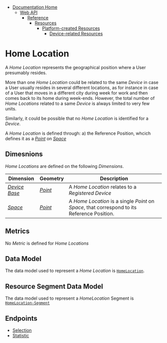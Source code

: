 * [Documentation Home](../../../../../README.md)  
  * [Web API](../../../../index.md)  
    * [Reference](../../../index.md)
        * [Resources](../../index.md)
           * [Platform-created Resources](../index.md)
                * [Device-related Resources](index.md)
# Home Location

A *Home Location* represents the geographical position where a User presumably resides.

More than one *Home Location* could be related to the same *Device* in case a User usually resides in several different locations, as for instance in case of a User that moves in a different city during week for work and then comes back to its home during week-ends.
However, the total number of *Home Locations* related to a same *Device* is always limited to very few units.

Similarly, it could be possible that no *Home Location* is identified for a *Device*.

A *Home Location* is defined through: a) the Reference Position, whcich defines it as a [*Point*](/api/reference/configurations%20and%20operators.md) on [*Space*](/api/reference/dimensionsdimensions/space.md)

## Dimesnions

*Home Locations* are defined on the following *Dimensions*.

Dimension  | Geometry | Description
------------------  |-------------  |---------  
[*Device Base*](../../../dimensions/device-base.md)   | [*Point*](../../../configurations%20and%20operators.md)   | A *Home Location* relates to a *Registered Device*
[*Space*](../../../dimensions/space.md)   | [*Point*](../../../configurations%20and%20operators.md)   | A *Home Location* is a single *Point* on *Space*, that correspond to its Reference Position.

## Metrics

No *Metric* is defined for *Home Locations*

## Data Model

The data model used to represent a *Home Location* is [`HomeLocation`](../../../data-models/resources/platform-created/device-related/home-location.md).


## Resource Segment Data Model

The data model used to represent a *HomeLocation* Segment is [`HomeLocation-Segment`](../../../data-models/r-selection/home-location.md)

## Endpoints

- [Selection](../../../endpoints/endpoints/resources/platform-created/device-related/home-location.md)
- [Statistic](../../../endpoints/statistics/home-location.md) 

